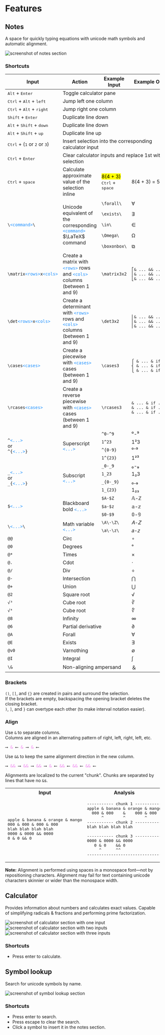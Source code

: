 # Features

## Notes

A space for quickly typing equations with unicode math symbols and automatic alignment.

![screenshot of notes section](notes-section.png)

### Shortcuts

<table>
  <thead>
  <tr>
    <th>Input</th>
    <th>Action</th>
    <th>Example Input</th>
    <th>Example Output</th>
  </tr>
  </thead>
  <tbody>
  <tr>
    <td><kbd>Alt</kbd> + <kbd>Enter</kbd></td>
    <td colspan=3>Toggle calculator pane</td>
  </tr>
  <tr>
    <td><kbd>Ctrl</kbd> + <kbd>Alt</kbd> + <kbd>left</kbd></td>
    <td colspan=3>Jump left one column</td>
  </tr>
  <tr>
    <td><kbd>Ctrl</kbd> + <kbd>Alt</kbd> + <kbd>right</kbd></td>
    <td colspan=3>Jump right one column</td>
  </tr>
  <tr>
    <td><kbd>Shift</kbd> + <kbd>Enter</kbd></td>
    <td colspan=3>Duplicate line down</td>
  </tr>
  <tr>
    <td><kbd>Alt</kbd> + <kbd>Shift</kbd> + <kbd>down</kbd></td>
    <td colspan=3>Duplicate line down</td>
  </tr>
  <tr>
    <td><kbd>Alt</kbd> + <kbd>Shift</kbd> + <kbd>up</kbd></td>
    <td colspan=3> Duplicate line up</td>
  </tr>
  <tr>
    <td><kbd>Ctrl</kbd> + (<kbd>1</kbd> or <kbd>2</kbd> or <kbd>3</kbd>)</td>
    <td colspan=3>Insert selection into the corresponding calculator input</td>
  </tr>
  <tr>
    <td><kbd>Ctrl</kbd> + <kbd>Enter</kbd></td>
    <td colspan=3>Clear calculator inputs and replace 1st with selection</td>
  </tr>
  <tr>
    <td><kbd>Ctrl</kbd> + <kbd>space</kbd></td>
    <td>Calculate approximate value of the selection inline</td>
    <td>
      <mark>8(4 + 3)</mark><br/>
      <kbd>Ctrl</kbd> + <kbd>space</kbd>
    </td>
    <td>8(4 + 3) = 56</td>
  </tr>
  <tr>
    <td rowspan=5><code>\<span style="color:dodgerblue">&lt;command&gt;</span>\</code></td>
    <td rowspan=5>

Unicode equivalent of the corresponding <code><span style="color:dodgerblue">&lt;command&gt;</span></code> $\LaTeX$ command

</td>
      <td><code>\forall\</code></td><td>&forall;</td></tr>
  <tr><td><code>\exists\</code></td><td>&exist;</td></tr>
  <tr><td><code>\in\</code></td><td>&in;</td></tr>
  <tr><td><code>\Omega\</code></td><td>&Omega;</td></tr>
  <tr><td><code>\boxonbox\</code></td><td>⧉</td></tr>
  <tr>
    <td><code>\matrix<span style="color:dodgerblue">&lt;rows&gt;</span>x<span style="color:dodgerblue">&lt;cols&gt;</span></code></td>
    <td>Create a matrix with <code><span style="color:dodgerblue">&lt;rows&gt;</span></code> rows and <code><span style="color:dodgerblue">&lt;cols&gt;</span></code> columns (between 1 and 9)</td>
    <td><code>\matrix3x2</code></td>
    <td><pre>
⎡& ... && ... &⎤
⎢& ... && ... &⎥
⎣& ... && ... &⎦
</pre>
    </td>
  </tr>
  <tr>
    <td><code>\det​<span style="color:dodgerblue">&lt;rows&gt;</span>x<span style="color:dodgerblue">&lt;cols&gt;</span></code></td>
    <td>Create a determinant with <code><span style="color:dodgerblue">&lt;rows&gt;</span></code> rows and <code><span style="color:dodgerblue">&lt;cols&gt;</span></code> columns (between 1 and 9)</td>
    <td><code>\det​3x2</code></td>
    <td><pre>
⎢& ... && ... &⎥
⎢& ... && ... &⎥
⎢& ... && ... &⎥
</pre>
    </td>
  </tr>
  <tr>
    <td><code>\cases<span style="color:dodgerblue">&lt;cases&gt;</span></code></td>
    <td>Create a piecewise with <code><span style="color:dodgerblue">&lt;cases&gt;</span></code> cases (between 1 and 9)</td>
    <td><code>\cases3</code></td>
    <td><pre>
⎧ & ... & if ...
⎨ & ... & if ...
⎩ & ... & if ...
</pre>
    </td>
  </tr>
  <tr>
    <td><code>\rcases<span style="color:dodgerblue">&lt;cases&gt;</span></code></td>
    <td>Create a reverse piecewise with <code><span style="color:dodgerblue">&lt;cases&gt;</span></code> cases (between 1 and 9)</td>
    <td><code>\rcases3</code></td>
    <td><pre>
& ... & if ... & ⎫
& ... & if ... & ⎬
& ... & if ... & ⎭
</pre>
    </td>
  </tr>
  <tr>
    <td rowspan=4>
        <code>^<span style="color:dodgerblue">&lt;...&gt;</span></code><br/>
        or<br/>
        <code>^{<span style="color:dodgerblue">&lt;...&gt;</span>}</code>
    </td>
    <td rowspan=4>Superscript <code><span style="color:dodgerblue">&lt;...&gt;</span></code></td>
      <td><code>^0-^9</code></td><td>⁰-⁹</td></tr>
  <tr><td><code>1^23</code></td><td>1²3</td></tr>
  <tr><td><code>^{0-9}</code></td><td>⁰⁻⁹</td></tr>
  <tr><td><code>1^{23}</code></td><td>1²³</td></tr>
  <tr>
    <td rowspan=4>
        <code>_<span style="color:dodgerblue">&lt;...&gt;</span></code><br/>
        or<br/>
        <code>_{<span style="color:dodgerblue">&lt;...&gt;</span>}</code>
    </td>
    <td rowspan=4>Subscript <code><span style="color:dodgerblue">&lt;...&gt;</span></code></td>
        <td><code>_0-_9</code></td><td>₀-₉</td></tr>
    <tr><td><code>1_23</code></td><td>1₂3</td></tr>
    <tr><td><code>_{0-_9}</code></td><td>₀₋₉</td></tr>
    <tr><td><code>1_{23}</code></td><td>1₂₃</td></tr>
  <tr>
    <td rowspan=3><code>$<span style="color:dodgerblue">&lt;...&gt;</span></code></td>
    <td rowspan=3>Blackboard bold <code><span style="color:dodgerblue">&lt;...&gt;</span></code></td>
        <td><code>$A-$Z</code></td><td>&Aopf;-&Zopf;</td></tr>
    <tr><td><code>$a-$z</code></td><td>&aopf;-&zopf;</td></tr>
    <tr><td><code>$0-$9</code></td><td>𝟘-𝟡</td></tr>
  <tr>
    <td rowspan=2><code>\<span style="color:dodgerblue">&lt;...&gt;</span>\</code></td>
    <td rowspan=2>Math variable <code><span style="color:dodgerblue">&lt;...&gt;</span></code></td>
        <td><code>\A\-\Z\</code></td><td>𝐴-𝑍</td></tr>
    <tr><td><code>\a\-\z\</code></td><td>𝑎-𝑧</td></tr>
  <tr><td><code>@@</code></td><td colspan=2>Circ</td><td>∘</td></tr>
  <tr><td><code>@0</code></td><td colspan=2>Degrees</td><td>°</td></tr>
  <tr><td><code>@*</code></td><td colspan=2>Times</td><td>×</td></tr>
  <tr><td><code>@.</code></td><td colspan=2>Cdot</td><td>⋅</td></tr>
  <tr><td><code>@/</code></td><td colspan=2>Div</td><td>÷</td></tr>
  <tr><td><code>@-</code></td><td colspan=2>Intersection</td><td>⋂</td></tr>
  <tr><td><code>@+</code></td><td colspan=2>Union</td><td>⋃</td></tr>
  <tr><td><code>@2</code></td><td colspan=2>Square root</td><td>√</td></tr>
  <tr><td><code>√³</code></td><td colspan=2>Cube root</td><td>∛</td></tr>
  <tr><td><code>√⁴</code></td><td colspan=2>Cube root</td><td>∜</td></tr>
  <tr><td><code>@8</code></td><td colspan=2>Infinity</td><td>∞</td></tr>
  <tr><td><code>@6</code></td><td colspan=2>Partial derivative</td><td>∂</td></tr>
  <tr><td><code>@A</code></td><td colspan=2>Forall</td><td>∀</td></tr>
  <tr><td><code>@E</code></td><td colspan=2>Exists</td><td>∃</td></tr>
  <tr><td><code>@v0</code></td><td colspan=2>Varnothing</td><td>∅</td></tr>
  <tr><td><code>@I</code></td><td colspan=2>Integral</td><td>∫</td></tr>
  <tr><td><code>\&</code></td><td colspan=2>Non-aligning ampersand</td><td>＆</td></tr>
  </tbody>
</table>

### Brackets

`()`, `[]`, and `{}` are created in pairs and surround the selection.\
If the brackets are empty, backspacing the opening bracket deletes the closing bracket.\
`)`, `]`, and `}` can overtype each other (to make interval notation easier).

### Align

Use `&` to separate columns.\
Columns are aligned in an alternating pattern of right, left, right, left, etc.
<pre>
&longrightarrow; <span style="color:violet">&</span> &longleftarrow; <span style="color:violet">&</span> &longrightarrow; <span style="color:violet">&</span> &longleftarrow;
</pre>

Use `&&` to keep the same alignment direction in the new column.
<pre>
&longrightarrow; <span style="color:violet">&&</span> &longrightarrow; <span style="color:violet">&&</span> &longrightarrow; <span style="color:violet">&&</span> &longrightarrow; <span style="color:violet">&</span> &longleftarrow; <span style="color:violet">&&</span> &longleftarrow; <span style="color:violet">&&</span> &longleftarrow; <span style="color:violet">&&</span> &longleftarrow;
</pre>

Alignments are localized to the current "chunk". Chunks are separated by lines that have no `&`s.
<table>
  <tr>
    <th>Input</th>
    <th>Analysis</th>
    <th>Output</th>
  </tr>
  <tr>
    <td>
<pre>
apple & banana & orange & mango
000 & 000 & 000 & 000
blah blah blah blah
0000 & 0000 && 0000
0 & 0 && 0
</pre>
    </td><td>
<pre>
----------- chunk 1 -----------
apple & banana & orange & mango
  000 & 000    &    000 & 000
      ^        ^        ^
----------- chunk 2 -----------
blah blah blah blah<br/>
----------- chunk 3 -----------
0000 & 0000 && 0000
   0 & 0    && 0
     ^      ^^
-------------------------------
</pre>
    </td><td>
<pre>
apple & banana & orange & mango
  000 & 000    &    000 & 000
blah blah blah blah
0000 & 0000 && 0000
   0 & 0    && 0
</pre>
      </td>
    </tr>
</table>

**Note:** Alignment is performed using spaces in a monospace font&mdash;not by repositioning characters. Alignment may fail for text containing unicode characters skinnier or wider than the monospace width.

## Calculator

Provides information about numbers and calculates exact values. Capable of simplifying radicals & fractions and performing prime factorization.

![screenshot of calculator section with one input](calculator-section.png) ![screenshot of calculator section with two inputs](calculator-section-2.png) ![screenshot of calculator section with three inputs](calculator-section-3.png)

### Shortcuts

- Press enter to calculate.

## Symbol lookup

Search for unicode symbols by name.

![screenshot of symbol lookup section](symbol-lookup-section.png)

### Shortcuts

- Press enter to search.
- Press escape to clear the search.
- Click a symbol to insert it in the notes section.

